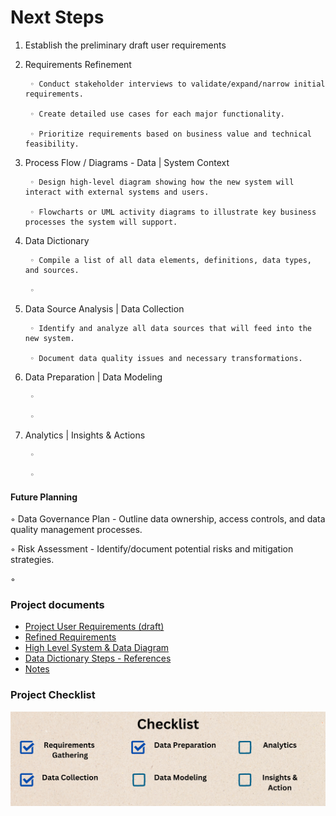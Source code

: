 # Next Steps

1. Establish the preliminary draft user requirements

2. Requirements Refinement

        ◦ Conduct stakeholder interviews to validate/expand/narrow initial requirements.

        ◦ Create detailed use cases for each major functionality.

        ◦ Prioritize requirements based on business value and technical feasibility.

3. Process Flow / Diagrams - Data | System Context
       
        ◦ Design high-level diagram showing how the new system will interact with external systems and users.
        
        ◦ Flowcharts or UML activity diagrams to illustrate key business processes the system will support.

4. Data Dictionary

        ◦ Compile a list of all data elements, definitions, data types, and sources.

        ◦

5. Data Source Analysis | Data Collection

        ◦ Identify and analyze all data sources that will feed into the new system.

        ◦ Document data quality issues and necessary transformations.

6. Data Preparation | Data Modeling

        ◦ 

        ◦ 

7. Analytics | Insights & Actions

        ◦ 

        ◦ 

#### Future Planning
◦ Data Governance Plan - Outline data ownership, access controls, and data quality management processes.

◦ Risk Assessment - Identify/document potential risks and mitigation strategies. 

◦ 

### Project documents

- [Project User Requirements (draft)](/docs/Project%20Requirements.md)
- [Refined Requirements](/docs/Refined%20Requirements.md)
- [High Level System & Data Diagram](/docs/Project%20Diagrams.md)
- [Data Dictionary Steps - References](/docs/Data%20Dictionary%20Steps%20-%20References.md)
- [Notes](/docs/Notes.md)

### Project Checklist
<p align="center">
<img src = "/assets/project_task_checklist.png" alt="project_checklist" 
        style="display: block; margin: 0 auto"/>
</p>